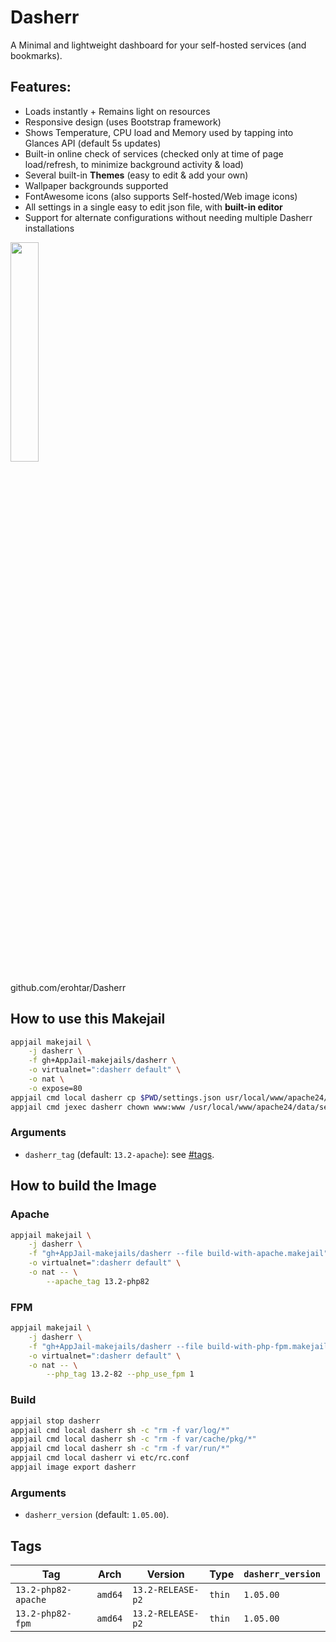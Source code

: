 # Dasherr

A Minimal and lightweight dashboard for your self-hosted services (and bookmarks).

## Features:

* Loads instantly + Remains light on resources
* Responsive design (uses Bootstrap framework)
* Shows Temperature, CPU load and Memory used by tapping into Glances API (default 5s updates)
* Built-in online check of services (checked only at time of page load/refresh, to minimize background activity & load)
* Several built-in **Themes** (easy to edit & add your own)
* Wallpaper backgrounds supported
* FontAwesome icons (also supports Self-hosted/Web image icons)
* All settings in a single easy to edit json file, with **built-in editor**
* Support for alternate configurations without needing multiple Dasherr installations

<img src="https://raw.githubusercontent.com/erohtar/Dasherr/main/www/res/favicon.svg" width="30%" height="auto">

github.com/erohtar/Dasherr

## How to use this Makejail

```sh
appjail makejail \
    -j dasherr \
    -f gh+AppJail-makejails/dasherr \
    -o virtualnet=":dasherr default" \
    -o nat \
    -o expose=80
appjail cmd local dasherr cp $PWD/settings.json usr/local/www/apache24/data/settings.json
appjail cmd jexec dasherr chown www:www /usr/local/www/apache24/data/settings.json
```

### Arguments

* `dasherr_tag` (default: `13.2-apache`): see [#tags](#tags).

## How to build the Image

### Apache

```sh
appjail makejail \
    -j dasherr \
    -f "gh+AppJail-makejails/dasherr --file build-with-apache.makejail" \
    -o virtualnet=":dasherr default" \
    -o nat -- \
        --apache_tag 13.2-php82
```

### FPM

```sh
appjail makejail \
    -j dasherr \
    -f "gh+AppJail-makejails/dasherr --file build-with-php-fpm.makejail" \
    -o virtualnet=":dasherr default" \
    -o nat -- \
        --php_tag 13.2-82 --php_use_fpm 1
```

### Build

```sh
appjail stop dasherr
appjail cmd local dasherr sh -c "rm -f var/log/*"
appjail cmd local dasherr sh -c "rm -f var/cache/pkg/*"
appjail cmd local dasherr sh -c "rm -f var/run/*"
appjail cmd local dasherr vi etc/rc.conf
appjail image export dasherr
```

### Arguments

* `dasherr_version` (default: `1.05.00`).

## Tags

| Tag                 | Arch    | Version           | Type   | `dasherr_version` |
| ------------------- | ------- | ----------------- | ------ | ----------------- |
| `13.2-php82-apache` | `amd64` | `13.2-RELEASE-p2` | `thin` |     `1.05.00`     |
| `13.2-php82-fpm`    | `amd64` | `13.2-RELEASE-p2` | `thin` |     `1.05.00`     |

